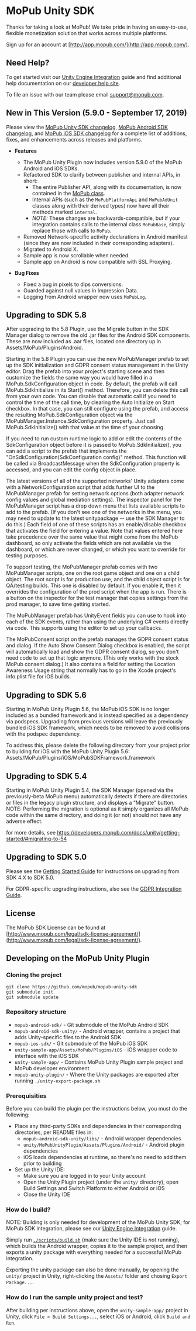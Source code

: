 # MoPub Unity SDK

Thanks for taking a look at MoPub! We take pride in having an easy-to-use, flexible monetization solution that works across multiple platforms.

Sign up for an account at [http://app.mopub.com/](http://app.mopub.com/).

## Need Help?

To get started visit our [Unity Engine Integration](https://www.mopub.com/resources/docs/unity-engine-integration/) guide and find additional help documentation on our [developer help site](http://dev.twitter.com/mopub).

To file an issue with our team please email [support@mopub.com](mailto:support@mopub.com).

## New in This Version (5.9.0 - September 17, 2019)
Please view the [MoPub Unity SDK changelog](https://github.com/mopub/mopub-unity-sdk/blob/master/CHANGELOG.md), [MoPub Android SDK changelog](https://github.com/mopub/mopub-android-sdk/blob/master/CHANGELOG.md), and [MoPub iOS SDK changelog](https://github.com/mopub/mopub-ios-sdk/blob/master/CHANGELOG.md) for a complete list of additions, fixes, and enhancements across releases and platforms.

- **Features**
  - The MoPub Unity Plugin now includes version 5.9.0 of the MoPub Android and iOS SDKs.
  - Refactored SDK to clarify between publisher and internal APIs, in short:
    - The entire Publisher API, along with its documentation, is now contained in the [MoPub class](https://github.com/mopub/mopub-unity-sdk/blob/master/unity-sample-app/Assets/MoPub/Scripts/MoPub.cs).
    - Internal APIs (such as the `MoPubPlatformApi` and `MoPubAdUnit` classes along with their derived types) now have all their methods marked `internal`.
    - *NOTE:* These changes are backwards-compatible, but if your integration contains calls to the internal class `MoPubBase`, simply replace those with calls to `MoPub`.
  - Removed Network-specific activity declarations in Android manifest (since they are now included in their corresponding adapters).
  - Migrated to Android X.
  - Sample app is now scrollable when needed.
  - Sample app on Android is now compatible with SSL Proxying.

- **Bug Fixes**
  - Fixed a bug in pixels to dips conversions.
  - Guarded against null values in Impression Data.
  - Logging from Android wrapper now uses `MoPubLog`.

## Upgrading to SDK 5.8

After upgrading to the 5.8 Plugin, use the Migrate button in the SDK Manager dialog to remove the old .jar files for the Android SDK components.  These are now included as .aar files, located one directory up in Assets/MoPub/Plugins/Android.

Starting in the 5.8 Plugin you can use the new MoPubManager prefab to set up the SDK initialization and GDPR consent status management in the Unity editor.  Drag the prefab into your project's starting scene and then customize the fields the same way you would have filled in a MoPub.SdkConfiguration object in code.  By default, the prefab will call MoPub.SdkInitialize in its Start() method.  Therefore, you can delete this call from your own code.  You can disable that automatic call if you need to control the time of the call time, by clearing the Auto Initialize on Start checkbox.  In that case, you can still configure using the prefab, and access the resulting MoPub.SdkConfiguration object via the MoPubManager.Instance.SdkConfiguration property.  Just call MoPub.SdkInitialize() with that value at the time of your choosing.

If you need to run custom runtime logic to add or edit the contents of the SdkConfiguration object before it is passed to MoPub.SdkInitialize(), you can add a script to the prefab that implements the "OnSdkConfiguration(SdkConfiguration config)" method.  This function will be called via BroadcastMessage when the SdkConfiguration property is accessed, and you can edit the config object in place.

The latest versions of all of the supported networks' Unity adapters come with a NetworkConfiguration script that adds further UI to the MoPubManager prefab for setting network options (both adapter network config values and global mediation settings).  The inspector panel for the MoPubManager script has a drop down menu that lists available scripts to add to the prefab.  (If you don't see one of the networks in the menu, you may need to update to the latest unitypackage -- use the SDK Manager to do this.)  Each field of one of these scripts has an enable/disable checkbox that activates the field for entering a value.  Note that values entered here take precedence over the same value that might come from the MoPub dashboard, so only activate the fields which are not available via the dashboard, or which are never changed, or which you want to override for testing purposes.

To support testing, the MoPubManager prefab comes with two MoPubManager scripts, one on the root game object and one on a child object.  The root script is for production use, and the child object script is for QA/testing builds.  This one is disabled by default.  If you enable it, then it overrides the configuration of the prod script when the app is run.  There is a button on the inspector for the test manager that copies settings from the prod manager, to save time getting started.

The MoPubManager prefab has UnityEvent fields you can use to hook into each of the SDK events, rather than using the underlying C# events directly via code.  This supports using the editor to set up your callbacks.

The MoPubConsent script on the prefab manages the GDPR consent status and dialog.  If the Auto Show Consent Dialog checkbox is enabled, the script will automatically load and show the GDPR consent dialog, so you don't need code to set up that logic anymore.  (This only works with the stock MoPub consent dialog.)  It also contains a field for setting the Location Awareness Usage string that normally has to go in the Xcode project's info.plist file for iOS builds.

## Upgrading to SDK 5.6

Starting in MoPub Unity Plugin 5.6, the MoPub iOS SDK is no longer included as a bundled framework and is instead specified as a dependency via podspecs. Upgrading from previous versions will leave the previously bundled iOS SDK framework, which needs to be removed to avoid collisions with the podspec dependency.

To address this, please delete the following directory from your project prior to building for iOS with the MoPub Unity Plugin 5.6: Assets/MoPub/Plugins/iOS/MoPubSDKFramework.framework

## Upgrading to SDK 5.4

Starting in MoPub Unity Plugin 5.4, the SDK Manager (opened via the previously-beta MoPub menu) automatically detects if there are directories or files in the legacy plugin structure, and displays a “Migrate” button.
NOTE: Performing the migration is optional as it simply organizes all MoPub code within the same directory, and doing it (or not) should not have any adverse effect.

for more details, see https://developers.mopub.com/docs/unity/getting-started/#migrating-to-54

## Upgrading to SDK 5.0

Please see the [Getting Started Guide](https://developers.mopub.com/docs/unity/getting-started/) for instructions on upgrading from SDK 4.X to SDK 5.0.

For GDPR-specific upgrading instructions, also see the [GDPR Integration Guide](https://developers.mopub.com/docs/publisher/gdpr-guide/).

## License

The MoPub SDK License can be found at [http://www.mopub.com/legal/sdk-license-agreement/](http://www.mopub.com/legal/sdk-license-agreement/).

## Developing on the MoPub Unity Plugin

### Cloning the project
```
git clone https://github.com/mopub/mopub-unity-sdk
git submodule init
git submodule update
```

### Repository structure

* `mopub-android-sdk/` - Git submodule of the MoPub Android SDK
* `mopub-android-sdk-unity/` - Android wrapper, contains a project that adds Unity-specific files to the Android SDK
* `mopub-ios-sdk/` - Git submodule of the MoPub iOS SDK
* `unity-sample-app/Assets/MoPub/Plugins/iOS` - iOS wrapper code to interface with the iOS SDK
* `unity-sample-app/` - Contains MoPub Unity Plugin sample project and MoPub developer environment
* `mopub-unity-plugin/` - Where the Unity packages are exported after running `./unity-export-package.sh`

### Prerequisities
Before you can build the plugin per the instructions below, you must do the following:
* Place any third-party SDKs and dependencies in their corresponding directories, per README files in:
  * `mopub-android-sdk-unity/libs/` - Android wrapper dependencies
  * `unity/MoPubUnityPlugin/Assets/Plugins/Android/` - Android plugin dependencies
  * iOS loads dependencies at runtime, so there's no need to add them prior to building
* Set up the Unity IDE:
  * Make sure you are logged in to your Unity account
  * Open the Unity Plugin project (under the `unity/` directory), open Build Settings and Switch Platform to either Android or iOS
  * Close the Unity IDE

### How do I build?

NOTE: Building is only needed for development of the MoPub Unity SDK; for MoPub SDK integration, please see our [Unity Engine Integration](https://www.mopub.com/resources/docs/unity-engine-integration/) guide.

Simply run [`./scripts/build.sh`](https://github.com/mopub/mopub-unity-sdk/blob/master/scripts/build.sh) (make sure the Unity IDE is *not* running), which builds the Android wrapper, copies it to the sample project, and then exports a unity package with everything needed for a successful MoPub integration.

Exporting the unity package can also be done manually, by opening the `unity/` project in Unity, right-clicking the `Assets/` folder and chosing `Export Package...`.

### How do I run the sample unity project and test?

After building per instructions above, open the `unity-sample-app/` project in Unity, click `File > Build Settings...`, select iOS or Android, click `Build and Run`.
